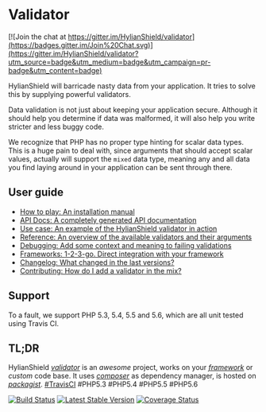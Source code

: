 # Validator

[![Join the chat at https://gitter.im/HylianShield/validator](https://badges.gitter.im/Join%20Chat.svg)](https://gitter.im/HylianShield/validator?utm_source=badge&utm_medium=badge&utm_campaign=pr-badge&utm_content=badge)

HylianShield will barricade nasty data from your application. It tries to solve this by supplying powerful validators.

Data validation is not just about keeping your application secure. Although it should help you determine if data was malformed, it will also help you write stricter and less buggy code.

We recognize that PHP has no proper type hinting for scalar data types. This is a huge pain to deal with, since arguments that should accept scalar values, actually will support the `mixed` data type, meaning any and all data you find laying around in your application can be sent through there.

## User guide

- [How to play: An installation manual](INSTALLATION.md)
- [API Docs: A completely generated API documentation](http://hylianshield.github.io/validator/)
- [Use case: An example of the HylianShield validator in action](USECASE.md)
- [Reference: An overview of the available validators and their arguments](REFERENCE.md)
- [Debugging: Add some context and meaning to failing validations](DEBUGGING.md)
- [Frameworks: 1-2-3-go. Direct integration with your framework](FRAMEWORKS.md)
- [Changelog: What changed in the last versions?](CHANGELOG.md)
- [Contributing: How do I add a validator in the mix?](CONTRIBUTING.md)

## Support

To a fault, we support PHP 5.3, 5.4, 5.5 and 5.6, which are all unit tested using Travis CI.

## TL;DR

HylianShield [*validator*](http://hylianshield.github.io/validator/) is an *awesome* project, works on your [*framework*](FRAMEWORKS.md) or *custom* code base. It uses [*composer*](INSTALLATION.md) as dependency manager, is hosted on [*packagist*](https://packagist.org/packages/hylianshield/validator). [#TravisCI](https://travis-ci.org/HylianShield/validator) #PHP5.3 #PHP5.4 #PHP5.5 #PHP5.6

[![Build Status](https://travis-ci.org/HylianShield/validator.png?branch=master)](https://travis-ci.org/HylianShield/validator) [![Latest Stable Version](https://poser.pugx.org/hylianshield/validator/v/stable.png)](https://packagist.org/packages/hylianshield/validator) [![Coverage Status](https://coveralls.io/repos/HylianShield/validator/badge.svg?branch=master&service=github)](https://coveralls.io/github/HylianShield/validator?branch=master)
